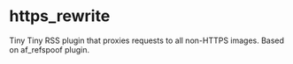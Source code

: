 https_rewrite
=============

Tiny Tiny RSS plugin that proxies requests to all non-HTTPS images. Based on af_refspoof plugin.
